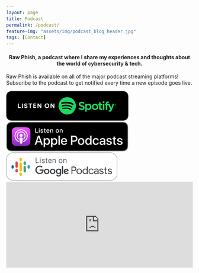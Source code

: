 ```yaml
---
layout: page
title: Podcast
permalink: /podcast/
feature-img: "assets/img/podcast_blog_header.jpg"
tags: [Contact]
---
```


<!-- <center><img src="/assets/img/podcast_cover.png" height="500" width="720"></center> -->

<center><h4>Raw Phish, a podcast where I share my experiences and thoughts about the world of cybersecurity & tech.</h4></center>

Raw Phish is available on all of the major podcast streaming platforms! Subscribe to the podcast to get notified every time a new episode goes live.


<img src="/assets/img/podcast_badges/spotify.svg">
<img src="/assets/img/podcast_badges/apple.svg">
<img src="/assets/img/podcast_badges/google.svg">
<!-- <img src="/assets/img/podcast_badges/pocketcasts.svg"> -->

<iframe src="https://open.spotify.com/embed-podcast/show/3IRLkTOsKYpu8KLBZf3Rb3" width="100%" height="232" frameborder="0" allowtransparency="true" allow="encrypted-media"></iframe>